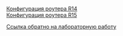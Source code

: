 
[Конфигурация роутера R14](/labs/lab11/NAT_r14_r15/r14.md)   
[Конфигурация роутера R15](/labs/lab11/NAT_r14_r15/r15.md)   


[Ссылка обратно на лабораторную работу](/labs/lab11/README.md#)   